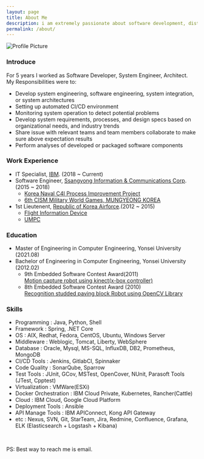 ```yaml
---
layout: page
title: About Me
description: i am extremely passionate about software development, distributed systems and open source.
permalink: /about/
---
```


<img src="{{ site.baseurl }}/assets/me.jpg" title="Profile Picture" class="profile">

### Introduce  
For 5 years I worked as Software Developer, System Engineer, Architect.  
My Responsibilities were to:  
- Develop system engineering, software engineering, system integration, or system architectures
- Setting up automated CI/CD environment
- Monitoring system operation to detect potential problems
- Develop system requirements, processes, and design specs based on organizational needs, and industry trends
- Share issue with relevant teams and team members collaborate to make sure above expectation results
- Perform analyses of developed or packaged software components

### Work Experience
- IT Specialist, [IBM](http://www.ibm.com). (2018 ~ Current)
- Software Engineer, [Ssangyong Information & Communications Corp](http://www.sicc.co.kr/Index.do). (2015 ~ 2018)
  - [Korea Naval C4I Process Improvement Project](http://gdnews.kr/news/article.html?no=2932)  
  - [6th CISM Military World Games, MUNGYEONG KOREA](http://www.edaily.co.kr/news/NewsRead.edy?SCD=JE41&newsid=01394006609531936&DCD=A00504&OutLnkChk=Y)  
- 1st Lieutenent, [Republic of Korea Airforce](http://www.airforce.mil.kr:8081/user/indexMain.action?siteId=airforce).(2012 ~ 2015)
  - [Flight Information Device](http://kookbang.dema.mil.kr/kookbangWeb/view.do?parent_no=1&bbs_id=BBSMSTR_000000000006&ntt_writ_date=20140128)
  - [UMPC](http://kookbang.dema.mil.kr/kookbangWeb/view.do?ntt_writ_date=20080919&parent_no=3&bbs_id=BBSMSTR_000000000006)

### Education
- Master of Engineering in Computer Engineering, Yonsei University (2021.08)
- Bachelor of Engineering in Computer Engineering, Yonsei University (2012.02)
  - 9th Embedded Software Contest Award(2011)  
    [Motion capture robot using kinect(x-box controller)](http://eswcontest.com/bbs/board.php?tbl=award&&chr=&category=2011%B3%E2&findType=&findWord=&sort1=&sort2=&page=2)
  - 8th Embedded Software Contest Award (2010)  
    [Recognition studded paving block Robot using OpenCV Library](http://eswcontest.com/bbs/board.php?tbl=award&&chr=&category=2010%B3%E2&findType=&findWord=&sort1=&sort2=&page=2)

### Skills
- Programming : Java, Python, Shell
- Framework : Spring, .NET Core
- OS : AIX, Redhat, Fedora, CentOS, Ubuntu, Windows Server
- Middleware : Weblogic, Tomcat, Liberty, WebSphere
- Database : Oracle, Mysql, MS-SQL, InfluxDB, DB2, Prometheus, MongoDB
- CI/CD Tools : Jenkins, GitlabCI, Spinnaker
- Code Quality : SonarQube, Sparrow
- Test Tools : JUnit, GCov, MSTest, OpenCover, NUnit, Parasoft Tools (JTest, Cpptest)
- Virtualization : VMWare(ESXi)
- Docker Orchestration : IBM Cloud Private, Kubernetes, Rancher(Cattle)
- Cloud : IBM Cloud, Google Cloud Platform
- Deployment Tools : Ansible
- API Manage Tools : IBM APIConnect, Kong API Gateway
- etc : Nexus, SVN, Git, StarTeam, Jira, Redmine, Confluence, Grafana, ELK (Elasticsearch + Logstash + Kibana)

<div align="center">
<p>
<a href="mailto:minguss0821@gmail.com"><i class="fa fa-envelope-o fa-fw" aria-hidden="true" style="font-size:40px;color:#2980b9"></i></a>
&nbsp; &nbsp; &nbsp;
<a href="https://github.com/minguss"><i class="fa fa-github" aria-hidden="true" style="font-size:40px;color:#2980b9"></i></a>
&nbsp; &nbsp; &nbsp;
<a href="https://twitter.com/minguss7"><i class="fa fa-twitter" aria-hidden="true" style="font-size:40px;color:#2980b9"></i></a>
&nbsp; &nbsp; &nbsp;
<a href="https://www.linkedin.com/in/minho-park-26881010a"><i class="fa fa-linkedin" aria-hidden="true" style="font-size:40px;color:#2980b9"></i></a>
</p>
</div>

PS: Best way to reach me is email.

